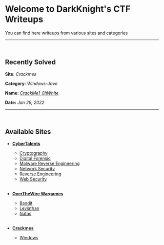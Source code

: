 # Welcome to DarkKnight's CTF Writeups
You can find here writeups from various sites and categories

______________________________________________________
<br>

## Recently Solved
**Site:** *Crackmes*

**Category:** *Windows-Java* 

**Name:** [*CrackMe1-0hWhite*](/ctf-writeups/Crackmes/Windows/Java/CrackMe1-0hWhite)

**Date:** *Jan 28, 2022*

______________________________________________________
<br>


## Available Sites
- [**CyberTalents**](/ctf-writeups/CyberTalents)
  - [Cryptography](/ctf-writeups/CyberTalents/Cryptography)
  - [Digital Forensic](/ctf-writeups/CyberTalents/Digital_Forensic)
  - [Malware Reverse Engineering](/ctf-writeups/CyberTalents/Malware_Reverse_Engineering)
  - [Network Security](/ctf-writeups/CyberTalents/Network_Security)
  - [Reverse Engineering](/ctf-writeups/CyberTalents/Reverse_Engineering)
  - [Web Security](/ctf-writeups/CyberTalents/Web_Security)
<br><br>

- [**OverTheWire Wargames**](/ctf-writeups/Wargames)
  - [Bandit](/ctf-writeups/Wargames/Bandit) 
  - [Leviathan](/ctf-writeups/Wargames/Leviathan)
  - [Natas](/ctf-writeups/Wargames/Natas)
<br><br>

- [**Crackmes**](/ctf-writeups/Crackmes)
  - [Windows](/ctf-writeups/Crackmes/Windows)


